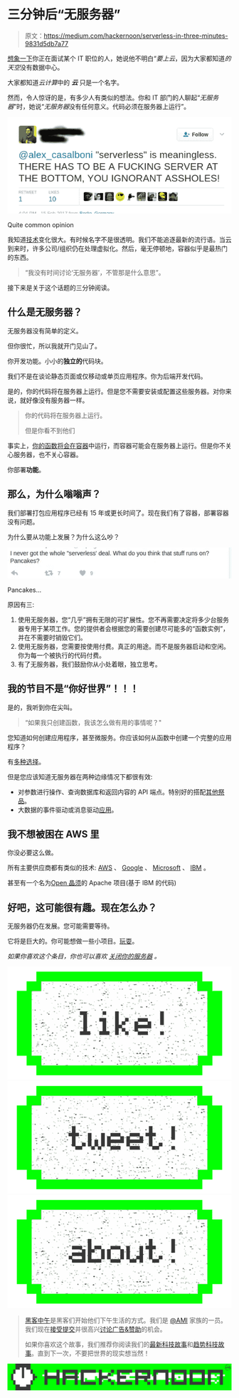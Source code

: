 # 三分钟后“无服务器”

> 原文：<https://medium.com/hackernoon/serverless-in-three-minutes-9831d5db7a77>

[想象一下](https://hackernoon.com/tagged/imagine)你正在面试某个 IT 职位的人，她说他不明白“*要上云*，因为大家都知道*的天空*没有数据中心。

大家都知道*云计算*中的 ***云*** 只是一个名字。

然而，令人惊讶的是，有多少人有类似的想法。你和 IT 部门的人聊起“*无服务器*”时，她说“*无服务器*没有任何意义。代码必须在服务器上运行”。

![](img/711a2f2076ccd705752f576666b6be8d.png)

Quite common opinion

我知道[技术](https://hackernoon.com/tagged/technology)变化很大。有时候名字不是很透明。我们不能追逐最新的流行语。当云到来时，许多公司/组织仍在处理虚拟化。然后，毫无停顿地，容器似乎是最热门的东西。

> “我没有时间讨论‘无服务器’，不管那是什么意思”。

接下来是关于这个话题的三分钟阅读。

## 什么是无服务器？

无服务器没有简单的定义。

但你很忙，所以我就开门见山了。

你开发功能。小小的**独立的**代码块。

我们不是在谈论静态页面或仅移动或单页应用程序。你为后端开发代码。

是的，你的代码将在服务器上运行。但是您不需要安装或配置这些服务器。对你来说，就好像没有服务器一样。

> 你的代码将在服务器上运行。
> 
> 但是你看不到他们

事实上，[你的函数将会在容器](https://aws.amazon.com/blogs/compute/container-reuse-in-lambda/)中运行，而容器可能会在服务器上运行。但是你不关心服务器，也不关心容器。

你部署**功能**。

## 那么，为什么嗡嗡声？

我们部署打包应用程序已经有 15 年或更长时间了。现在我们有了容器，部署容器没有问题。

为什么要从功能上发展？为什么这么吵？

![](img/e4cbbedd73d66e7b55ef7f051bc935dc.png)

Pancakes…

原因有三:

1.  使用无服务器，您“几乎”拥有无限的可扩展性。您不再需要决定将多少台服务器专用于某项工作。您的提供者会根据您的需要创建尽可能多的“函数实例”，并在不需要时销毁它们。
2.  使用无服务器，您需要按使用付费。真正的用途。而不是服务器启动和空闲。你为每一个被执行的代码付费。
3.  有了无服务器，我们鼓励你从小处着眼，独立思考。

## 我的节目不是“你好世界”！！！

是的，我听到你在尖叫。

> “如果我只创建函数，我该怎么做有用的事情呢？"

您知道如何创建应用程序，甚至微服务。你应该如何从函数中创建一个完整的应用程序？

有[多种选择](http://www.allthingsdistributed.com/2016/06/aws-lambda-serverless-reference-architectures.html)。

但是您应该知道无服务器在两种边缘情况下都很有效:

*   对参数进行操作、查询数据库和返回内容的 API 端点。特别好的搭配[其他祭品](https://aws.amazon.com/api-gateway/)。
*   大数据的事件驱动或消息驱动[应用](https://youtu.be/VFLKOy4GKXQ?t=1456)。

## 我不想被困在 AWS 里

你没必要这么做。

所有主要供应商都有类似的技术: [AWS](http://docs.aws.amazon.com/lambda/latest/dg/welcome.html) 、 [Google](https://cloud.google.com/functions/docs/) 、 [Microsoft](https://azure.microsoft.com/en-gb/services/functions/) 、 [IBM](https://console.ng.bluemix.net/openwhisk/) 。

甚至有一个名为[Open 晶须](https://github.com/openwhisk/openwhisk)的 Apache 项目(基于 IBM 的代码)

## 好吧，这可能很有趣。现在怎么办？

无服务器仍在发展。您可能需要等待。

它将是巨大的。你可能想做一些小项目。[玩耍](https://serverless.com/framework/docs/)。

*如果你喜欢这个条目，你也可以喜欢* [*关闭你的服务器*](/@gonfva/shut-down-your-servers-15a7b3f6fe20#.xkftkpisf) *。*

[![](img/50ef4044ecd4e250b5d50f368b775d38.png)](http://bit.ly/HackernoonFB)[![](img/979d9a46439d5aebbdcdca574e21dc81.png)](https://goo.gl/k7XYbx)[![](img/2930ba6bd2c12218fdbbf7e02c8746ff.png)](https://goo.gl/4ofytp)

> [黑客中午](http://bit.ly/Hackernoon)是黑客们开始他们下午生活的方式。我们是 [@AMI](http://bit.ly/atAMIatAMI) 家族的一员。我们现在[接受提交](http://bit.ly/hackernoonsubmission)并很高兴[讨论广告&赞助](mailto:partners@amipublications.com)的机会。
> 
> 如果你喜欢这个故事，我们推荐你阅读我们的[最新科技故事](http://bit.ly/hackernoonlatestt)和[趋势科技故事](https://hackernoon.com/trending)。直到下一次，不要把世界的现实想当然！

![](img/be0ca55ba73a573dce11effb2ee80d56.png)